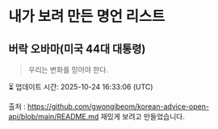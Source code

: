 # 내가 보려 만든 명언 리스트

##  버락 오바마(미국 44대 대통령)
> 우리는 변화를 믿어야 한다.


⏳ 업데이트 시간: 2025-10-24 16:33:06 (UTC)

출처 : https://github.com/gwongibeom/korean-advice-open-api/blob/main/README.md
재밌게 보려고 만들었습니다.
